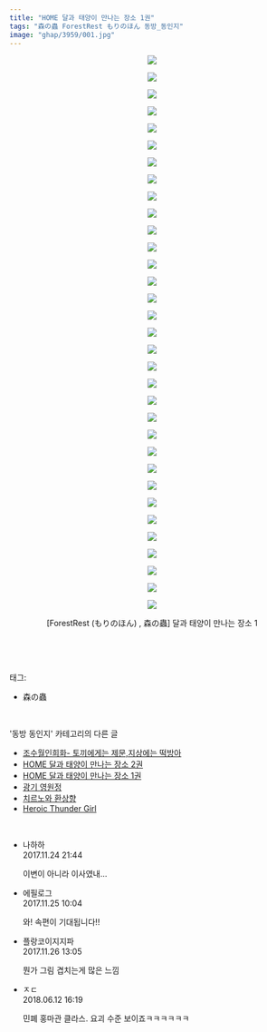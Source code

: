```yaml
---
title: "HOME 달과 태양이 만나는 장소 1권"
tags: "森の蟲 ForestRest もりのほん 동방_동인지"
image: "ghap/3959/001.jpg"
---
```

<div class="article">
<p style="text-align: center; clear: none; float: none;"><img src="{{ site.nasurl }}/ghap/3959/001.jpg"/></p>
<p style="text-align: center; clear: none; float: none;"><img src="{{ site.nasurl }}/ghap/3959/002.jpg"/></p>
<p style="text-align: center; clear: none; float: none;"><img src="{{ site.nasurl }}/ghap/3959/003.jpg"/></p>
<p style="text-align: center; clear: none; float: none;"><img src="{{ site.nasurl }}/ghap/3959/004.jpg"/></p>
<p style="text-align: center; clear: none; float: none;"><img src="{{ site.nasurl }}/ghap/3959/005.jpg"/></p>
<p style="text-align: center; clear: none; float: none;"><img src="{{ site.nasurl }}/ghap/3959/006.jpg"/></p>
<p style="text-align: center; clear: none; float: none;"><img src="{{ site.nasurl }}/ghap/3959/007.jpg"/></p>
<p style="text-align: center; clear: none; float: none;"><img src="{{ site.nasurl }}/ghap/3959/008.jpg"/></p>
<p style="text-align: center; clear: none; float: none;"><img src="{{ site.nasurl }}/ghap/3959/009.jpg"/></p>
<p style="text-align: center; clear: none; float: none;"><img src="{{ site.nasurl }}/ghap/3959/010.jpg"/></p>
<p style="text-align: center; clear: none; float: none;"><img src="{{ site.nasurl }}/ghap/3959/011.jpg"/></p>
<p style="text-align: center; clear: none; float: none;"><img src="{{ site.nasurl }}/ghap/3959/012.jpg"/></p>
<p style="text-align: center; clear: none; float: none;"><img src="{{ site.nasurl }}/ghap/3959/013.jpg"/></p>
<p style="text-align: center; clear: none; float: none;"><img src="{{ site.nasurl }}/ghap/3959/014.jpg"/></p>
<p style="text-align: center; clear: none; float: none;"><img src="{{ site.nasurl }}/ghap/3959/015.jpg"/></p>
<p style="text-align: center; clear: none; float: none;"><img src="{{ site.nasurl }}/ghap/3959/016.jpg"/></p>
<p style="text-align: center; clear: none; float: none;"><img src="{{ site.nasurl }}/ghap/3959/017.jpg"/></p>
<p style="text-align: center; clear: none; float: none;"><img src="{{ site.nasurl }}/ghap/3959/018.jpg"/></p>
<p style="text-align: center; clear: none; float: none;"><img src="{{ site.nasurl }}/ghap/3959/019.jpg"/></p>
<p style="text-align: center; clear: none; float: none;"><img src="{{ site.nasurl }}/ghap/3959/020.jpg"/></p>
<p style="text-align: center; clear: none; float: none;"><img src="{{ site.nasurl }}/ghap/3959/021.jpg"/></p>
<p style="text-align: center; clear: none; float: none;"><img src="{{ site.nasurl }}/ghap/3959/022.jpg"/></p>
<p style="text-align: center; clear: none; float: none;"><img src="{{ site.nasurl }}/ghap/3959/023.jpg"/></p>
<p style="text-align: center; clear: none; float: none;"><img src="{{ site.nasurl }}/ghap/3959/024.jpg"/></p>
<p style="text-align: center; clear: none; float: none;"><img src="{{ site.nasurl }}/ghap/3959/025.jpg"/></p>
<p style="text-align: center; clear: none; float: none;"><img src="{{ site.nasurl }}/ghap/3959/026.jpg"/></p>
<p style="text-align: center; clear: none; float: none;"><img src="{{ site.nasurl }}/ghap/3959/027.jpg"/></p>
<p style="text-align: center; clear: none; float: none;"><img src="{{ site.nasurl }}/ghap/3959/028.jpg"/></p>
<p style="text-align: center; clear: none; float: none;"><img src="{{ site.nasurl }}/ghap/3959/029.jpg"/></p>
<p style="text-align: center; clear: none; float: none;"><img src="{{ site.nasurl }}/ghap/3959/030.jpg"/></p>
<p style="text-align: center; clear: none; float: none;"><img src="{{ site.nasurl }}/ghap/3959/031.jpg"/></p>
<p style="text-align: center; clear: none; float: none;"><img src="{{ site.nasurl }}/ghap/3959/032.jpg"/></p>
<p style="text-align: center; clear: none; float: none;"><img src="{{ site.nasurl }}/ghap/3959/033.jpg"/></p>
<p style="text-align: center; clear: none; float: none;">[ForestRest (もりのほん) , 森の蟲] 달과 태양이 만나는 장소 1</p>
<p><br/></p>
</div><br/>
<div class="tagTrail">
<p>태그: </p>
<ul>
<li>森の蟲</li>
</ul>
</div><br/>
<div class="another">
<p>'동방 동인지' 카테고리의 다른 글</p>
<ul>
<li><a href="/2017-11-26-ghap_3981">조수월인희화- 토끼에게는 제문,지상에는 떡방아</a></li>
<li><a href="/2017-11-25-ghap_3970">HOME 달과 태양이 만나는 장소 2권</a></li>
<li><a href="/2017-11-24-ghap_3959">HOME 달과 태양이 만나는 장소 1권</a></li>
<li><a href="/2017-11-21-ghap_3954">광기 영원정</a></li>
<li><a href="/2017-11-21-ghap_3953">치르노와 환상향</a></li>
<li><a href="/2017-11-19-ghap_3952">Heroic Thunder Girl</a></li>
</ul>
</div><br/>
<div class="cb_module cb_fluid">
<div class="cb_wrt cb_profile">
<div class="comment">
<ul>
<li class="cb_thumb_off" id="comment15136854">
<div class="cb_comment_area">
<div class="cb_info_area">
<div class="cb_section">
<span class="cb_nick_name">나하하</span>
</div>
<div class="cb_section">
<span class="cb_date">2017.11.24 21:44 </span>
</div>
</div>
<div class="cb_dsc_comment">
<p class="cb_dsc">
											이변이 아니라 이사였내…
										</p>
</div>
</div></li>
<li class="cb_thumb_off" id="comment15137133">
<div class="cb_comment_area">
<div class="cb_info_area">
<div class="cb_section">
<span class="cb_nick_name">에필로그</span>
</div>
<div class="cb_section">
<span class="cb_date">2017.11.25 10:04 </span>
</div>
</div>
<div class="cb_dsc_comment">
<p class="cb_dsc">
											와! 속편이 기대됩니다!!
										</p>
</div>
</div></li>
<li class="cb_thumb_off" id="comment15137700">
<div class="cb_comment_area">
<div class="cb_info_area">
<div class="cb_section">
<span class="cb_nick_name">플랑코이지지파</span>
</div>
<div class="cb_section">
<span class="cb_date">2017.11.26 13:05 </span>
</div>
</div>
<div class="cb_dsc_comment">
<p class="cb_dsc">
											뭔가 그림 겹치는게 많은 느낌
										</p>
</div>
</div></li>
<li class="cb_thumb_off" id="comment15269688">
<div class="cb_comment_area">
<div class="cb_info_area">
<div class="cb_section">
<span class="cb_nick_name">ㅈㄷ</span>
</div>
<div class="cb_section">
<span class="cb_date">2018.06.12 16:19 </span>
</div>
</div>
<div class="cb_dsc_comment">
<p class="cb_dsc">
											민폐 홍마관 클라스. 요괴 수준 보이죠ㅋㅋㅋㅋㅋㅋ
										</p>
</div>
</div></li>
</ul>
</div>
</div><!-- commentList close -->
</div><br/>
